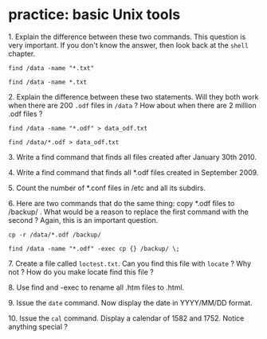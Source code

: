 # practice: basic Unix tools

1\. Explain the difference between these two commands. This question is
very important. If you don\'t know the answer, then look back at the
`shell` chapter.

    find /data -name "*.txt"

    find /data -name *.txt

2\. Explain the difference between these two statements. Will they both
work when there are 200 `.odf` files in `/data` ? How about when there
are 2 million .odf files ?

    find /data -name "*.odf" > data_odf.txt

    find /data/*.odf > data_odf.txt

3\. Write a find command that finds all files created after January 30th
2010.

4\. Write a find command that finds all \*.odf files created in
September 2009.

5\. Count the number of \*.conf files in /etc and all its subdirs.

6\. Here are two commands that do the same thing: copy \*.odf files to
/backup/ . What would be a reason to replace the first command with the
second ? Again, this is an important question.

    cp -r /data/*.odf /backup/

    find /data -name "*.odf" -exec cp {} /backup/ \;

7\. Create a file called `loctest.txt`. Can you find this file with
`locate` ? Why not ? How do you make locate find this file ?

8\. Use find and -exec to rename all .htm files to .html.

9\. Issue the `date` command. Now display the date in YYYY/MM/DD format.

10\. Issue the `cal` command. Display a calendar of 1582 and 1752.
Notice anything special ?
